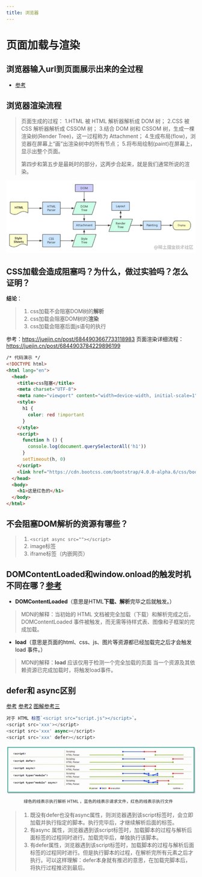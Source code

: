 ```yaml
---
title: 浏览器
---
```


# 页面加载与渲染

## 浏览器输入url到页面展示出来的全过程
- [参考](https://blog.csdn.net/cute_ming/article/details/124364783?ops_request_misc=%257B%2522request%255Fid%2522%253A%2522166640878316782248545658%2522%252C%2522scm%2522%253A%252220140713.130102334..%2522%257D&amp;request_id=166640878316782248545658&amp;biz_id=0&amp;utm_medium=distribute.pc_search_result.none-task-blog-2~blog~top_click~default-2-124364783-null-null.nonecase&amp;utm_term=%E8%BE%93%E5%85%A5url%E5%88%B0%E6%98%BE%E7%A4%BA%E7%9A%84%E5%85%A8%E8%BF%87%E7%A8%8B&amp;spm=1018.2226.3001.4450)

## 浏览器渲染流程
> 页面生成的过程：
> 1.HTML 被 HTML 解析器解析成 DOM 树；
> 2.CSS  被 CSS 解析器解析成 CSSOM 树；
> 3.结合 DOM 树和 CSSOM 树，生成一棵渲染树(Render Tree)，这一过程称为 Attachment；
> 4.生成布局(flow)，浏览器在屏幕上“画”出渲染树中的所有节点；
> 5.将布局绘制(paint)在屏幕上，显示出整个页面。
>
> 第四步和第五步是最耗时的部分，这两步合起来，就是我们通常所说的渲染。

![图解](./assets/load_render.png)


## CSS加载会造成阻塞吗？为什么，做过实验吗？怎么证明？

**结论**：

> 1. css加载不会阻塞DOM树的**解析**
> 2. css加载会阻塞DOM树的**渲染**
> 3. css加载会阻塞后面js语句的执行

参考：https://juejin.cn/post/6844903667733118983
页面渲染详细流程：https://juejin.cn/post/6844903784229896199

```html
/* 代码演示 */
<!DOCTYPE html>
<html lang="en">
  <head>
    <title>css阻塞</title>
    <meta charset="UTF-8">
    <meta name="viewport" content="width=device-width, initial-scale=1">
    <style>
      h1 {
        color: red !important
      }
    </style>
    <script>
      function h () {
        console.log(document.querySelectorAll('h1'))
      }
      setTimeout(h, 0)
    </script>
    <link href="https://cdn.bootcss.com/bootstrap/4.0.0-alpha.6/css/bootstrap.css" rel="stylesheet">
  </head>
  <body>
    <h1>这是红色的</h1>
  </body>
</html>
```

## 不会阻塞DOM解析的资源有哪些？

> 1. `<script async src=""></script>`
> 2. image标签
> 3. iframe标签（内嵌网页）

## DOMContentLoaded和window.onload的触发时机不同在哪？[参考](https://juejin.cn/post/6844903623583891469)

- **DOMContentLoaded**（意思是HTML**下载、解析**完毕之后就触发。）
> MDN的解释：当初始的 HTML 文档被完全加载（下载）和解析完成之后，DOMContentLoaded 事件被触发，而无需等待样式表、图像和子框架的完成加载。

- **load**（意思是页面的html、css、js、图片等资源都已经加载完之后才会触发 load 事件。）
> MDN的解释：**load** 应该仅用于检测一个完全加载的页面 当一个资源及其依赖资源已完成加载时，将触发load事件。

## defer和 async区别

[参考](https://juejin.cn/post/6992371218481414152) [参考2](https://juejin.cn/post/6894629999215640583) [图解参考三](https://www.growingwiththeweb.com/2014/02/async-vs-defer-attributes.html)

```js
对于 HTML 标签`<script src="script.js"></script>`。
<script src='xxx'></script>
<script src='xxx' async></script>
<script src='xxx' defer></script>
```
![图解](./assets/async_defer.png)
> 1. 既没有defer也没有async属性，则浏览器遇到该script标签时，会立即加载并执行指定的脚本。执行完毕后，才继续解析后面的标签。
> 2. 有async 属性，浏览器遇到该script标签时，加载脚本的过程与解析后面标签的过程同时进行。加载完毕后，单独执行该脚本。
> 3. 有defer属性，浏览器遇到该script标签时，加载脚本的过程与解析后面标签的过程同时进行。但是执行脚本的过程，在解析完所有元素之后才执行。可以这样理解：defer本身就有推迟的意思，在加载完脚本后，将执行过程推迟到最后。